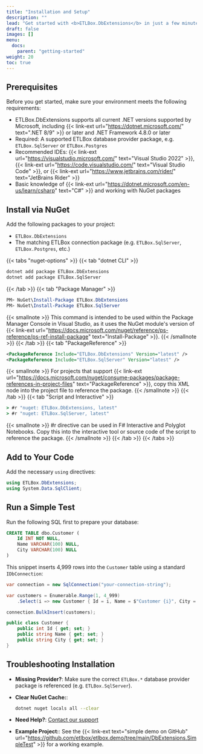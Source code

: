```yaml
---
title: "Installation and Setup"
description: ""
lead: "Get started with <b>ETLBox.DbExtensions</b> in just a few minutes. This guide walks you through the installation via NuGet, setting up the required database provider, and running your first bulk operation."
draft: false
images: []
menu:
  docs:
    parent: "getting-started"
weight: 20
toc: true
---
```


## Prerequisites

Before you get started, make sure your environment meets the following requirements:

- ETLBox.DbExtensions supports all current .NET versions supported by Microsoft, including {{< link-ext url="https://dotnet.microsoft.com/" text=".NET 8/9" >}} or later and .NET Framework 4.8.0 or later
- Required: A supported ETLBox database provider package, e.g. `ETLBox.SqlServer` or `ETLBox.Postgres`
- Recommended IDEs: {{< link-ext url="https://visualstudio.microsoft.com/" text="Visual Studio 2022" >}}, {{< link-ext url="https://code.visualstudio.com/" text="Visual Studio Code" >}}, or {{< link-ext url="https://www.jetbrains.com/rider/" text="JetBrains Rider" >}}
- Basic knowledge of {{< link-ext url="https://dotnet.microsoft.com/en-us/learn/csharp" text="C#" >}} and working with NuGet packages

## Install via NuGet

Add the following packages to your project:

- `ETLBox.DbExtensions`
- The matching ETLBox connection package (e.g. `ETLBox.SqlServer`, `ETLBox.Postgres`, etc.)

{{< tabs "nuget-options" >}}
{{< tab "dotnet CLI" >}}
```cmd
dotnet add package ETLBox.DbExtensions
dotnet add package ETLBox.SqlServer
```
{{< /tab >}}
{{< tab "Package Manager" >}}
```ps1
PM> NuGet\Install-Package ETLBox.DbExtensions
PM> NuGet\Install-Package ETLBox.SqlServer
```
{{< smallnote >}}
This command is intended to be used within the Package Manager Console in Visual Studio, as it uses the NuGet module's version of {{< link-ext url="https://docs.microsoft.com/nuget/reference/ps-reference/ps-ref-install-package" text="Install-Package" >}}.
{{< /smallnote >}}
{{< /tab >}}
{{< tab "PackageReference" >}}
```xml
<PackageReference Include="ETLBox.DbExtensions" Version="latest" />
<PackageReference Include="ETLBox.SqlServer" Version="latest" />
```
{{< smallnote >}}
For projects that support {{< link-ext url="https://docs.microsoft.com/nuget/consume-packages/package-references-in-project-files" text="PackageReference" >}}, copy this XML node into the project file to reference the package.
{{< /smallnote >}}
{{< /tab >}}
{{< tab "Script and Interactive" >}}
```cmd
> #r "nuget: ETLBox.DbExtensions, latest"
> #r "nuget: ETLBox.SqlServer, latest"
```
{{< smallnote >}}
#r directive can be used in F# Interactive and Polyglot Notebooks. Copy this into the interactive tool or source code of the script to reference the package.
{{< /smallnote >}}
{{< /tab >}}
{{< /tabs >}}


## Add to Your Code

Add the necessary `using` directives:

```csharp
using ETLBox.DbExtensions;
using System.Data.SqlClient;
```

## Run a Simple Test

Run the following SQL first to prepare your database:

```sql
CREATE TABLE dbo.Customer (
    Id INT NOT NULL,
    Name VARCHAR(100) NULL,
    City VARCHAR(100) NULL
)
```
This snippet inserts 4,999 rows into the `Customer` table using a standard `IDbConnection`:

```csharp
var connection = new SqlConnection("your-connection-string");

var customers = Enumerable.Range(1, 4_999)
    .Select(i => new Customer { Id = i, Name = $"Customer {i}", City = $"City {i % 50}" });

connection.BulkInsert(customers);

public class Customer {
    public int Id { get; set; }
    public string Name { get; set; }
    public string City { get; set; }
}
```

## Troubleshooting Installation

- **Missing Provider?**: Make sure the correct `ETLBox.*` database provider package is referenced (e.g. `ETLBox.SqlServer`).

- **Clear NuGet Cache:**:
  ```bash
  dotnet nuget locals all --clear
  ```

- **Need Help?**: [Contact our support](/support/options)

- **Example Project:**: See the {{< link-ext text="simple demo on GitHub" url="https://github.com/etlbox/etlbox.demo/tree/main/DbExtensions.SimpleTest" >}} for a working example.
